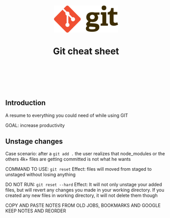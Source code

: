 <h1 align="center">
<br>
  <img src="/img/git-logo.png" alt="Git cheat sheet" width=200"></a>
  <br>
    <br>
  Git cheat sheet
  <br><br><br><br>
</h1>

## Introduction
A resume to everything you could need of while using GIT

GOAL: increase productivity

## Unstage changes
Case scenario: after a `git add .` the user realizes that node_modules or the others 4k+ files are getting committed is not what he wants

COMMAND TO USE: `git reset`
Effect: files will moved from staged to unstaged without losing anything

DO NOT RUN: `git reset --hard`
Effect: It will not only unstage your added files, but will revert any changes you made in your working directory. If you created any new files in working directory, it will not delete them though





COPY AND PASTE NOTES FROM OLD JOBS, BOOKMARKS AND GOOGLE KEEP NOTES AND REORDER
